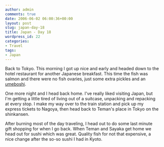 ```yaml
---
author: admin
comments: true
date: 2006-06-02 06:00:36+00:00
layout: post
slug: japan-day-18
title: Japan - Day 18
wordpress_id: 22
categories:
- Travel
tags:
- Japan
---
```


Back to Tokyo. This morning I got up nice and early and headed down to the hotel restaurant for another Japanese breakfast. This time the fish was salmon and there were no fish ovaries, just some extra pickles and an [umeboshi](http://en.wikipedia.org/wiki/Umeboshi).  

One more night and I head back home. I've really liked visiting Japan, but I'm getting a little tired of living out of a suitcase, unpacking and repacking at every stop. I make my way over to the train station and pick up my express tickets to Nagoya, then head back to Teman's place in Tokyo on the shinkansen.  

After burning most of the day traveling, I head out to do some last minute gift shopping for when I go back. When Teman and Sayaka get home we head out for sushi which was great. Quality fish for not that expensive, a nice change after the so-so sushi I had in Kyoto.
